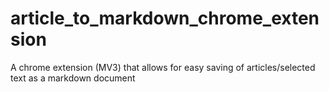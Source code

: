 # article_to_markdown_chrome_extension
A chrome extension (MV3) that allows for easy saving of articles/selected text as a markdown document
